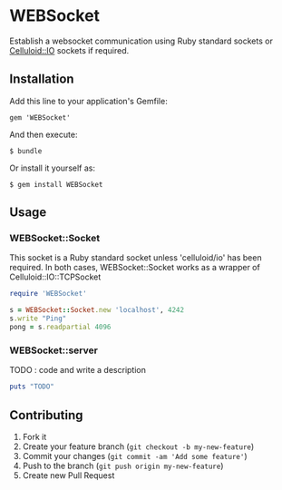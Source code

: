 # WEBSocket

Establish a websocket communication using Ruby standard sockets or
[Celluloid::IO](http://github.com/celluloid/celluloid-io) sockets if
required.

## Installation

Add this line to your application's Gemfile:

    gem 'WEBSocket'

And then execute:

    $ bundle

Or install it yourself as:

    $ gem install WEBSocket

## Usage


### WEBSocket::Socket

This socket is a Ruby standard socket unless 'celluloid/io' has been
required. In both cases, WEBSocket::Socket works as a wrapper of Celluloid::IO::TCPSocket

```ruby
require 'WEBSocket'

s = WEBSocket::Socket.new 'localhost', 4242
s.write "Ping"
pong = s.readpartial 4096
```

### WEBSocket::server

TODO : code and write a description

```ruby
puts "TODO"
```

## Contributing

1. Fork it
2. Create your feature branch (`git checkout -b my-new-feature`)
3. Commit your changes (`git commit -am 'Add some feature'`)
4. Push to the branch (`git push origin my-new-feature`)
5. Create new Pull Request
